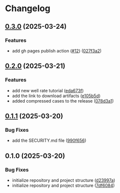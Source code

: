 # Changelog

## [0.3.0](https://github.com/equinor/everest-tutorials/compare/v0.2.0...v0.3.0) (2025-03-24)


### Features

* add gh pages publish action ([#12](https://github.com/equinor/everest-tutorials/issues/12)) ([027f3a2](https://github.com/equinor/everest-tutorials/commit/027f3a22e8422792fd0531bb709c1a789b7ca8b6))

## [0.2.0](https://github.com/equinor/everest-tutorials/compare/v0.1.1...v0.2.0) (2025-03-21)


### Features

* add new well rate tutorial ([eda673f](https://github.com/equinor/everest-tutorials/commit/eda673fe8a79a5fbb88311a4539d11391d1a7a64))
* add the link to download artifacts ([e105b5d](https://github.com/equinor/everest-tutorials/commit/e105b5d6c97237467e90ec66bab55e1e3efaa662))
* added compressed cases to the release ([078d3a1](https://github.com/equinor/everest-tutorials/commit/078d3a148bd1a4f6e5f31ab393b4eed8297e9583))

## [0.1.1](https://github.com/equinor/everest-tutorials/compare/v0.1.0...v0.1.1) (2025-03-20)


### Bug Fixes

* add the SECURITY.md file ([990f656](https://github.com/equinor/everest-tutorials/commit/990f65668b987895870cb021184caec0faa37091))

## 0.1.0 (2025-03-20)


### Bug Fixes

* initialize repository and project structure ([d23997a](https://github.com/equinor/everest-tutorials/commit/d23997a77c518eebd86aff2bb00233dbdf9c6cdb))
* initialize repository and project structure ([7df6084](https://github.com/equinor/everest-tutorials/commit/7df608451727344518558c1993cd60e238ec0c32))
